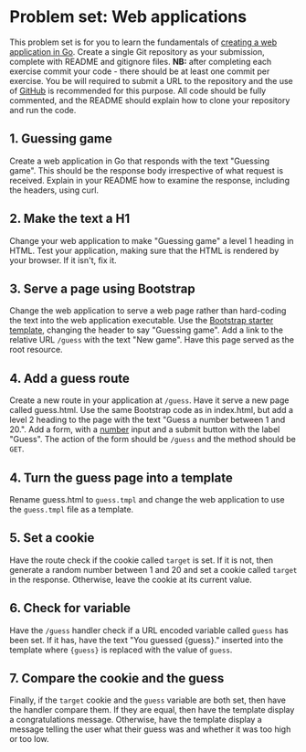 # Problem set: Web applications
This problem set is for you to learn the fundamentals of [creating a web application in Go](https://golang.org/doc/articles/wiki/).
Create a single Git repository as your submission, complete with README and gitignore files.
**NB:** after completing each exercise commit your code - there should be at least one commit per exercise.
You be will required to submit a URL to the repository and the use of [GitHub](http://www.github.com) is recommended for this purpose.
All code should be fully commented, and the README should explain how to clone your repository and run the code.


## 1. Guessing game

Create a web application in Go that responds with the text "Guessing game".
This should be the response body irrespective of what request is received.
Explain in your README how to examine the response, including the headers, using curl.

## 2. Make the text a H1

Change your web application to make "Guessing game" a level 1 heading in HTML.
Test your application, making sure that the HTML is rendered by your browser.
If it isn't, fix it.


## 3. Serve a page using Bootstrap

Change the web application to serve a web page rather than hard-coding the text into the web application executable.
Use the [Bootstrap starter template](https://getbootstrap.com/docs/4.0/getting-started/introduction/#starter-template), changing the header to say "Guessing game".
Add a link to the relative URL `/guess` with the text "New game".
Have this page served as the root resource.


## 4. Add a guess route

Create a new route in your application at `/guess`.
Have it serve a new page called guess.html.
Use the same Bootstrap code as in index.html, but add a level 2 heading to the page with the text "Guess a number between 1 and 20.".
Add a form, with a [number](https://developer.mozilla.org/en-US/docs/Web/HTML/Element/input/number) input and a submit button with the label "Guess".
The action of the form should be `/guess` and the method should be `GET`.


## 4. Turn the guess page into a template

Rename guess.html to `guess.tmpl` and change the web application to use the `guess.tmpl` file as a template.


## 5. Set a cookie

Have the route check if the cookie called `target` is set.
If it is not, then generate a random number between 1 and 20 and set a cookie called `target` in the response.
Otherwise, leave the cookie at its current value.


## 6. Check for variable

Have the `/guess` handler check if a URL encoded variable called `guess` has been set.
If it has, have the text "You guessed {guess}." inserted into the template where `{guess}` is replaced with the value of `guess`.


## 7. Compare the cookie and the guess

Finally, if the `target` cookie and the `guess` variable are both set, then have the handler compare them.
If they are equal, then have the template display a congratulations message.
Otherwise, have the template display a message telling the user what their guess was and whether it was too high or too low.
